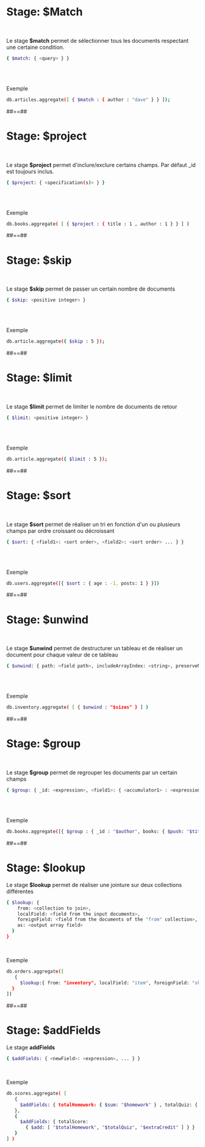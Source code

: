 <!-- .slide: class="with-code incosolata"-->
# Stage: $Match
<br>

Le stage <b>$match</b> permet de sélectionner tous les documents respectant une certaine condition.
<br>

```bash
{ $match: { <query> } }
```
<!-- .element: class="big-code"-->
<br><br>

Exemple
<!-- .element: class="bold" -->
```bash
db.articles.aggregate([ { $match : { author : "dave" } } ]);
```
<!-- .element: class="big-code"-->


##==##

<!-- .slide: class="with-code inconsolata"-->
# Stage: $project
<br>

Le stage <b>$project</b> permet d'inclure/exclure certains champs. Par défaut _id est toujours inclus.
```bash
{ $project: { <specification(s)> } }
```
<!-- .element: class="big-code"-->
<br></br>

Exemple
<!-- .element: class="bold" -->
```bash
db.books.aggregate( [ { $project : { title : 1 , author : 1 } } ] )
```
<!-- .element: class="big-code"-->

##==##

<!-- .slide: class="with-code inconsolata"-->
# Stage: $skip
<br>

Le stage <b>$skip</b> permet de passer un certain nombre de documents
```bash
{ $skip: <positive integer> }
```
<!-- .element: class="big-code"-->
<br><br>

Exemple
<!-- .element: class="bold" -->
```bash
db.article.aggregate({ $skip : 5 });
```
<!-- .element: class="big-code"-->

##==##

<!-- .slide: class="with-code inconsolata"-->
# Stage: $limit
<br>

Le stage <b>$limit</b> permet de limiter le nombre de documents de retour
```bash
{ $limit: <positive integer> }
```
<!-- .element: class="big-code"-->
<br><br>

Exemple
<!-- .element: class="bold" -->
```bash
db.article.aggregate({ $limit : 5 });
```
<!-- .element: class="big-code"-->

##==##

<!-- .slide: class="with-code inconsolata"-->
# Stage: $sort
<br>

Le stage <b>$sort</b> permet de réaliser un tri en fonction d'un ou plusieurs champs par ordre croissant ou décroissant
```bash
{ $sort: { <field1>: <sort order>, <field2>: <sort order> ... } }
```
<!-- .element: class="big-code"-->
<br><br>

Exemple
<!-- .element: class="bold" -->
```bash
db.users.aggregate([{ $sort : { age : -1, posts: 1 } }])
```
<!-- .element: class="big-code"-->

##==##

<!-- .slide: class="with-code inconsolata"-->
# Stage: $unwind
<br>

Le stage <b>$unwind</b> permet de destructurer un tableau et de réaliser un document pour chaque valeur de ce tableau
```bash
{ $unwind: { path: <field path>, includeArrayIndex: <string>, preserveNullAndEmptyArrays: <boolean> } }
```
<!-- .element: class="big-code"-->
<br><br>

Exemple
<!-- .element: class="bold" -->
```bash
db.inventory.aggregate( [ { $unwind : "$sizes" } ] )
```
<!-- .element: class="big-code"-->

##==##

<!-- .slide: class="with-code inconsolata"-->
# Stage: $group
<br>

Le stage <b>$group</b> permet de regrouper les documents par un certain champs</span>
```bash
{ $group: { _id: <expression>, <field1>: { <accumulator1> : <expression1> }, ... } }
```
<!-- .element: class="big-code"-->
<br><br>

Exemple
<!-- .element: class="bold" -->
```bash
db.books.aggregate([{ $group : { _id : "$author", books: { $push: "$title" } } }])
```
<!-- .element: class="big-code"-->

##==##

<!-- .slide: class="sfeir-basic-slide with-code"-->
# Stage: $lookup

Le stage <b>$lookup</b> permet de réaliser une jointure sur deux collections différentes
```bash
{ $lookup: {
    from: <collection to join>,
    localField: <field from the input documents>,
    foreignField: <field from the documents of the "from" collection>,
    as: <output array field>
  }
}
```
<!-- .element: class="medium-code" -->
<br>

Exemple
<!-- .element: class="bold" -->
```bash
db.orders.aggregate([
   {
     $lookup:{ from: "inventory", localField: "item", foreignField: "sku", as: "inventory_docs"}
  }
])
```
<!-- .element: class="medium-code" -->

##==##

<!-- .slide: class="with-code inconsolata"-->
# Stage: $addFields

Le stage <b>addFields</b>
```bash
{ $addFields: { <newField>: <expression>, ... } }
```
<!-- .element: class="medium-code"-->
<br>

Exemple
<!-- .element: class="bold" -->
```bash
db.scores.aggregate( [
   {
     $addFields: { totalHomework: { $sum: "$homework" } , totalQuiz: { $sum: "$quiz" } }
   },
   {
     $addFields: { totalScore:
       { $add: [ "$totalHomework", "$totalQuiz", "$extraCredit" ] } }
   }
] )
```
<!-- .element: class="medium-code" -->






